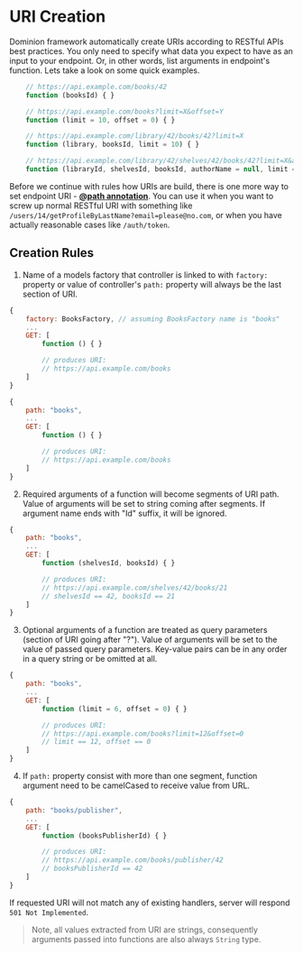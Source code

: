 # URI Creation

Dominion framework automatically create URIs according to RESTful APIs best 
practices. You only need to specify what data you expect to have as an
input to your endpoint. Or, in other words, list arguments in endpoint's 
function. Lets take a look on some quick examples.

```js
    // https://api.example.com/books/42
    function (booksId) { }
```

```js
    // https://api.example.com/books?limit=X&offset=Y
    function (limit = 10, offset = 0) { }
```

```js
    // https://api.example.com/library/42/books/42?limit=X    
    function (library, booksId, limit = 10) { }
```

```js
    // https://api.example.com/library/42/shelves/42/books/42?limit=X&authorName=Y    
    function (libraryId, shelvesId, booksId, authorName = null, limit = 10) { }
```

Before we continue with rules how URIs are build, there is one
more way to set endpoint URI - **[@path annotation](/annotations/path)**.
You can use it when you want to screw up normal RESTful URI
with something like `/users/14/getProfileByLastName?email=please@no.com`,
or when you have actually reasonable cases like `/auth/token`.     
  
## Creation Rules

1. Name of a models factory that controller is linked to with `factory:`
property or value of controller's `path:` property will always 
be the last section of URI.
```js
{
    factory: BooksFactory, // assuming BooksFactory name is "books"
    ...
    GET: [
        function () { }

        // produces URI: 
        // https://api.example.com/books    
    ]
}
```

```js
{
    path: "books",
    ...
    GET: [
        function () { }

        // produces URI: 
        // https://api.example.com/books    
    ]
}
```
2. Required arguments of a function will become segments of URI path. 
Value of arguments will be set to string coming after segments. 
If argument name ends with "Id" suffix, it will be ignored. 
```js
{
    path: "books",
    ...
    GET: [
        function (shelvesId, booksId) { }

        // produces URI: 
        // https://api.example.com/shelves/42/books/21
        // shelvesId == 42, booksId == 21    
    ]
}
```

3. Optional arguments of a function are treated as query parameters
 (section of URI going after "?"). Value of arguments will be set to
 the value of passed query parameters. Key-value pairs can be in any order
 in a query string or be omitted at all.
```js
{
    path: "books",
    ...
    GET: [
        function (limit = 6, offset = 0) { }

        // produces URI: 
        // https://api.example.com/books?limit=12&offset=0
        // limit == 12, offset == 0
    ]
}
```
4. If `path:` property consist with more than one segment, function
argument need to be camelCased to receive value from URL.
```js
{
    path: "books/publisher",
    ...
    GET: [
        function (booksPublisherId) { }

        // produces URI: 
        // https://api.example.com/books/publisher/42
        // booksPublisherId == 42
    ]
}
```



If requested URI will not match any of existing handlers, server will respond `501 Not Implemented`.      

> Note, all values extracted from URI are strings, consequently arguments passed into functions are also always `String` type.
